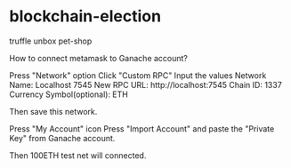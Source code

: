 # blockchain-election
truffle unbox pet-shop

How to connect metamask to Ganache account?

Press "Network" option
Click "Custom RPC"
Input the values
    Network Name: Localhost 7545
    New RPC URL: http://localhost:7545
    Chain ID: 1337
    Currency Symbol(optional): ETH

Then save this network.

Press "My Account" icon
Press "Import Account" and paste the "Private Key" from Ganache account.

Then 100ETH test net will connected.
